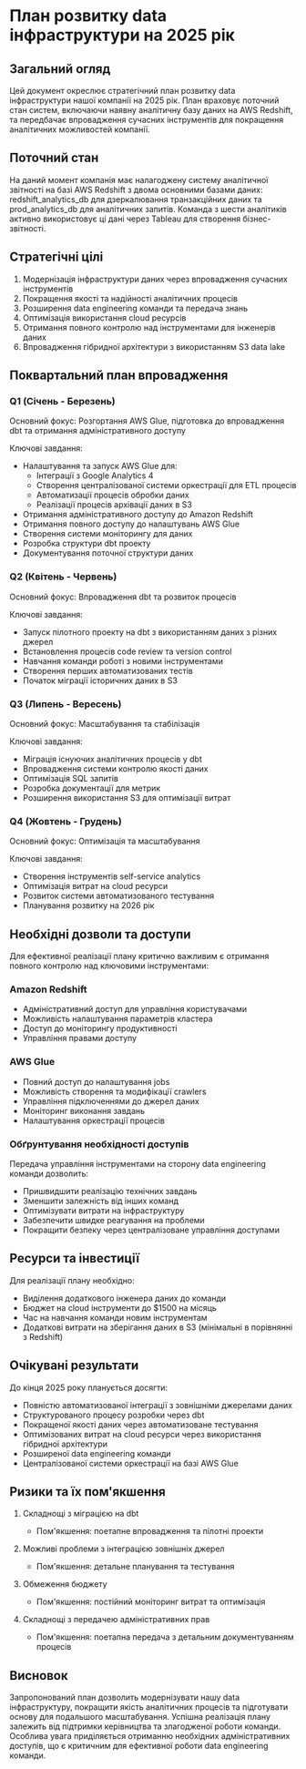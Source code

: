 # План розвитку data інфраструктури на 2025 рік

## Загальний огляд

Цей документ окреслює стратегічний план розвитку data інфраструктури нашої компанії на 2025 рік. План враховує поточний стан систем, включаючи наявну аналітичну базу даних на AWS Redshift, та передбачає впровадження сучасних інструментів для покращення аналітичних можливостей компанії. 

## Поточний стан

На даний момент компанія має налагоджену систему аналітичної звітності на базі AWS Redshift з двома основними базами даних: redshift_analytics_db для дзеркалювання транзакційних даних та prod_analytics_db для аналітичних запитів. Команда з шести аналітиків активно використовує ці дані через Tableau для створення бізнес-звітності.

## Стратегічні цілі

1. Модернізація інфраструктури даних через впровадження сучасних інструментів
2. Покращення якості та надійності аналітичних процесів
3. Розширення data engineering команди та передача знань
4. Оптимізація використання cloud ресурсів
5. Отримання повного контролю над інструментами для інженерів даних
6. Впровадження гібридної архітектури з використанням S3 data lake

## Поквартальний план впровадження

### Q1 (Січень - Березень)

Основний фокус: Розгортання AWS Glue, підготовка до впровадження dbt та отримання адміністративного доступу

Ключові завдання:
- Налаштування та запуск AWS Glue для:
  - Інтеграції з Google Analytics 4
  - Створення централізованої системи оркестрації для ETL процесів
  - Автоматизації процесів обробки даних
  - Реалізації процесів архівації даних в S3
- Отримання адміністративного доступу до Amazon Redshift
- Отримання повного доступу до налаштувань AWS Glue
- Створення системи моніторингу для даних
- Розробка структури dbt проекту
- Документування поточної структури даних

### Q2 (Квітень - Червень)

Основний фокус: Впровадження dbt та розвиток процесів

Ключові завдання:
- Запуск пілотного проекту на dbt з використанням даних з різних джерел
- Встановлення процесів code review та version control
- Навчання команди роботі з новими інструментами
- Створення перших автоматизованих тестів
- Початок міграції історичних даних в S3

### Q3 (Липень - Вересень)

Основний фокус: Масштабування та стабілізація

Ключові завдання:
- Міграція існуючих аналітичних процесів у dbt
- Впровадження системи контролю якості даних
- Оптимізація SQL запитів
- Розробка документації для метрик
- Розширення використання S3 для оптимізації витрат

### Q4 (Жовтень - Грудень)

Основний фокус: Оптимізація та масштабування

Ключові завдання:
- Створення інструментів self-service analytics
- Оптимізація витрат на cloud ресурси
- Розвиток системи автоматизованого тестування
- Планування розвитку на 2026 рік

## Необхідні дозволи та доступи

Для ефективної реалізації плану критично важливим є отримання повного контролю над ключовими інструментами:

### Amazon Redshift
- Адміністративний доступ для управління користувачами
- Можливість налаштування параметрів кластера
- Доступ до моніторингу продуктивності
- Управління правами доступу

### AWS Glue
- Повний доступ до налаштування jobs
- Можливість створення та модифікації crawlers
- Управління підключеннями до джерел даних
- Моніторинг виконання завдань
- Налаштування оркестрації процесів

### Обґрунтування необхідності доступів

Передача управління інструментами на сторону data engineering команди дозволить:
- Пришвидшити реалізацію технічних завдань
- Зменшити залежність від інших команд
- Оптимізувати витрати на інфраструктуру
- Забезпечити швидке реагування на проблеми
- Покращити безпеку через централізоване управління доступами

## Ресурси та інвестиції

Для реалізації плану необхідно:
- Виділення додаткового інженера даних до команди
- Бюджет на cloud інструменти до $1500 на місяць
- Час на навчання команди новим інструментам
- Додаткові витрати на зберігання даних в S3 (мінімальні в порівнянні з Redshift)

## Очікувані результати

До кінця 2025 року планується досягти:
- Повністю автоматизованої інтеграції з зовнішніми джерелами даних
- Структурованого процесу розробки через dbt
- Покращеної якості даних через автоматизоване тестування
- Оптимізованих витрат на cloud ресурси через використання гібридної архітектури
- Розширеної data engineering команди
- Централізованої системи оркестрації на базі AWS Glue

## Ризики та їх пом'якшення

1. Складнощі з міграцією на dbt
   - Пом'якшення: поетапне впровадження та пілотні проекти

2. Можливі проблеми з інтеграцією зовнішніх джерел
   - Пом'якшення: детальне планування та тестування

3. Обмеження бюджету
   - Пом'якшення: постійний моніторинг витрат та оптимізація

4. Складнощі з передачею адміністративних прав
   - Пом'якшення: поетапна передача з детальним документуванням процесів

## Висновок

Запропонований план дозволить модернізувати нашу data інфраструктуру, покращити якість аналітичних процесів та підготувати основу для подальшого масштабування. Успішна реалізація плану залежить від підтримки керівництва та злагодженої роботи команди. Особлива увага приділяється отриманню необхідних адміністративних доступів, що є критичним для ефективної роботи data engineering команди.
